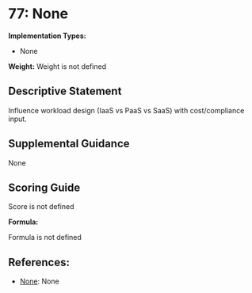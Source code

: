 # 77: None

**Implementation Types:**

- None

**Weight:** Weight is not defined

## Descriptive Statement

Influence workload design (IaaS vs PaaS vs SaaS) with cost/compliance input.

## Supplemental Guidance

None

## Scoring Guide

Score is not defined

**Formula:**

Formula is not defined

## References:

- [None](None): None
